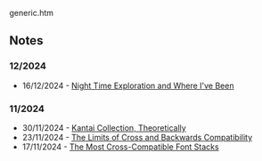 generic.htm

## Notes

### 12/2024

- 16/12/2024 - [Night Time Exploration and Where I've Been](/notes/2024/12/16.htm)

### 11/2024

- 30/11/2024 - [Kantai Collection, Theoretically](/notes/2024/11/30.htm)
- 23/11/2024 - [The Limits of Cross and Backwards Compatibility](/notes/2024/11/23.htm)
- 17/11/2024 - [The Most Cross-Compatible Font Stacks](/notes/2024/11/17.htm)
